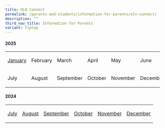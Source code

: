 ```yaml
---
title: OLN Connect
permalink: /parents-and-students/information-for-parents/oln-connect/
description: ""
third_nav_title: Information for Parents
variant: tiptap
---
```

<h4><strong>2025</strong></h4>
<table style="minWidth: 150px">
<colgroup>
<col>
<col>
<col>
<col>
<col>
<col>
</colgroup>
<tbody>
<tr>
<td rowspan="1" colspan="1">
<p><a href="/files/2025 oln connect/OLN_Connect_P001r2.pdf" rel="noopener noreferrer nofollow" target="_blank">January</a>
</p>
</td>
<td rowspan="1" colspan="1">
<p>February</p>
</td>
<td rowspan="1" colspan="1">
<p>March</p>
</td>
<td rowspan="1" colspan="1">
<p>April</p>
</td>
<td rowspan="1" colspan="1">
<p>May</p>
</td>
<td rowspan="1" colspan="1">
<p>June</p>
</td>
</tr>
<tr>
<td rowspan="1" colspan="1">
<p>July</p>
</td>
<td rowspan="1" colspan="1">
<p>August</p>
</td>
<td rowspan="1" colspan="1">
<p>September</p>
</td>
<td rowspan="1" colspan="1">
<p>October</p>
</td>
<td rowspan="1" colspan="1">
<p>November</p>
</td>
<td rowspan="1" colspan="1">
<p>December</p>
</td>
</tr>
</tbody>
</table>
<h4><strong>2024</strong></h4>
<table style="minWidth: 150px">
<colgroup>
<col>
<col>
<col>
<col>
<col>
<col>
</colgroup>
<tbody>
<tr>
<td rowspan="1" colspan="1">
<p><a href="/files/2024olnconnect/OLN_Connect_P007r1.pdf" rel="noopener noreferrer nofollow" target="_blank">July</a>
</p>
</td>
<td rowspan="1" colspan="1">
<p><a href="/files/2024olnconnect/OLN_Connect_P008.pdf" rel="noopener noreferrer nofollow" target="_blank">August</a>
</p>
</td>
<td rowspan="1" colspan="1">
<p><a href="/files/2024olnconnect/OLN_Connect_P009.pdf" rel="noopener noreferrer nofollow" target="_blank">September</a>
</p>
</td>
<td rowspan="1" colspan="1">
<p><a href="/files/2024olnconnect/OLN_Connect_P010r1.pdf" rel="noopener noreferrer nofollow" target="_blank">October</a>
</p>
</td>
<td rowspan="1" colspan="1">
<p><a href="/files/2024olnconnect/OLN_Connect_P011.pdf" rel="noopener noreferrer nofollow" target="_blank">November</a>
</p>
</td>
<td rowspan="1" colspan="1">
<p><a href="/files/2024olnconnect/OLN_Connect_P012.pdf" rel="noopener noreferrer nofollow" target="_blank">December</a>
</p>
</td>
</tr>
</tbody>
</table>
<p></p>
